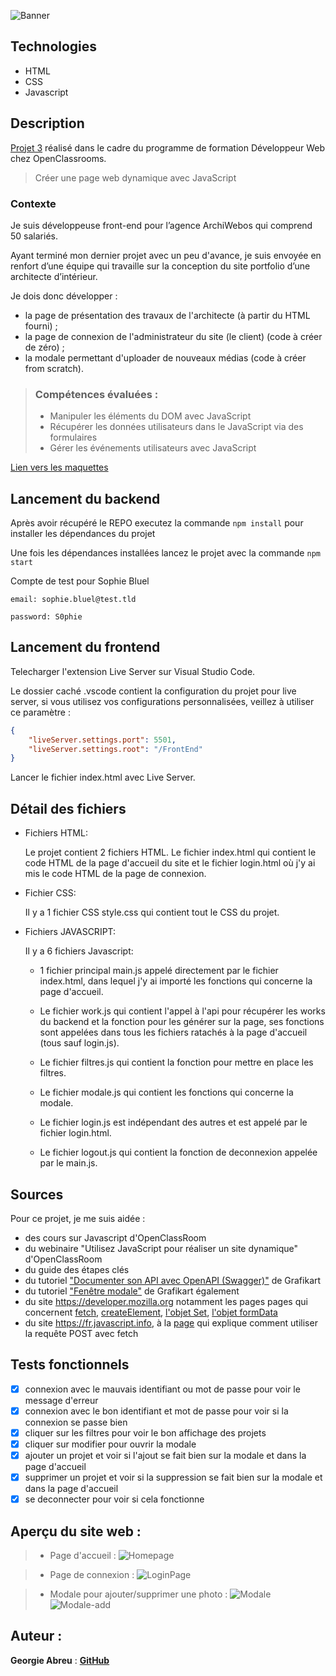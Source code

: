 ![Banner](/FrontEnd/assets/images/readme/sophie-bluel.webp)

## Technologies

- HTML
- CSS
- Javascript

## Description

[Projet 3](https://openclassrooms.com/fr/paths/717/projects/1157/assignment) réalisé dans le cadre du programme de formation Développeur Web chez OpenClassrooms.

> Créer une page web dynamique avec JavaScript

### Contexte

Je suis développeuse front-end pour l’agence ArchiWebos qui comprend 50 salariés. 

Ayant terminé mon dernier projet avec un peu d'avance, je suis envoyée en renfort d’une équipe qui travaille sur la conception du site portfolio d’une architecte d’intérieur.

Je dois donc développer :
- la page de présentation des travaux de l'architecte (à partir du HTML fourni) ;
- la page de connexion de l'administrateur du site (le client) (code à créer de zéro) ;
- la modale permettant d'uploader de nouveaux médias (code à créer from scratch).

> ### Compétences évaluées :
>
> - Manipuler les éléments du DOM avec JavaScript
> - Récupérer les données utilisateurs dans le JavaScript via des formulaires
> - Gérer les événements utilisateurs avec JavaScript

[Lien vers les maquettes](https://www.figma.com/file/69gAtj0eH9MixlXnI8sArw/OUTDATED-Sophie-Bluel---Desktop?type=design&node-id=0-1&mode=design)

## Lancement du backend

Après avoir récupéré le REPO executez la commande `npm install` pour installer les dépendances du projet

Une fois les dépendances installées lancez le projet avec la commande `npm start`

Compte de test pour Sophie Bluel

```
email: sophie.bluel@test.tld

password: S0phie 
```

## Lancement du frontend

Telecharger l'extension Live Server sur Visual Studio Code.

Le dossier caché .vscode contient la configuration du projet pour live server, si vous utilisez vos configurations personnalisées, veillez à utiliser ce paramètre :
```json
{
    "liveServer.settings.port": 5501,
    "liveServer.settings.root": "/FrontEnd"
}
```

Lancer le fichier index.html avec Live Server.

## Détail des fichiers

- Fichiers HTML:

    Le projet contient 2 fichiers HTML.
    Le fichier index.html qui contient le code HTML de la page d'accueil du site et le fichier login.html où j'y ai mis le code HTML de la page de connexion.

- Fichier CSS:

    Il y a 1 fichier CSS style.css qui contient tout le CSS du projet.

- Fichiers JAVASCRIPT:

    Il y a 6 fichiers Javascript:

    - 1 fichier principal main.js appelé directement par le fichier index.html, dans lequel j'y ai importé les fonctions qui concerne la page d'accueil.

    -   Le fichier work.js qui contient l'appel à l'api pour récupérer les works du backend et la fonction pour les générer sur la page, ses fonctions sont appelées dans tous les fichiers ratachés à la page d'accueil (tous sauf login.js).

    - Le fichier filtres.js qui contient la fonction pour mettre en place les filtres.

    - Le fichier modale.js qui contient les fonctions qui concerne la modale.

    - Le fichier login.js est indépendant des autres et est appelé par le fichier login.html.

    - Le fichier logout.js qui contient la fonction de deconnexion appelée par le main.js.

## Sources

Pour ce projet, je me suis aidée : 
* des cours sur Javascript d'OpenClassRoom
* du webinaire "Utilisez JavaScript pour réaliser un site dynamique" d'OpenClassRoom
* du guide des étapes clés
* du tutoriel ["Documenter son API avec OpenAPI (Swagger)"](https://grafikart.fr/tutoriels/swagger-openapi-php-1160) de Grafikart
* du tutoriel ["Fenêtre modale"](https://grafikart.fr/tutoriels/modal-javascript-css-72) de Grafikart également
* du site https://developer.mozilla.org notamment les pages pages qui concernent [fetch](https://developer.mozilla.org/fr/docs/Web/API/Fetch_API), [createElement](https://developer.mozilla.org/fr/docs/Web/API/Document/createElement), [l'objet Set](https://developer.mozilla.org/fr/docs/Web/JavaScript/Reference/Global_Objects/Set), [l'objet formData](https://developer.mozilla.org/fr/docs/Web/API/FormData)
* du site https://fr.javascript.info, à la [page](https://javascript.info/fetch) qui explique comment utiliser la requête POST avec fetch

## Tests fonctionnels

- [x] connexion avec le mauvais identifiant ou mot de passe pour voir le message d'erreur
- [x] connexion avec le bon identifiant et mot de passe pour voir si la connexion se passe bien
- [x] cliquer sur les filtres pour voir le bon affichage des projets
- [x] cliquer sur modifier pour ouvrir la modale
- [x] ajouter un projet et voir si l'ajout se fait bien sur la modale et dans la page d'accueil
- [x] supprimer un projet et voir si la suppression se fait bien sur la modale et dans la page d'accueil
- [x] se deconnecter pour voir si cela fonctionne

## Aperçu du site web :

> - Page d'accueil : 
![Homepage](/FrontEnd/assets/images/readme/home-page.webp)

> - Page de connexion : 
![LoginPage](/FrontEnd/assets/images/readme/login-page.webp)

> - Modale pour ajouter/supprimer une photo : 
![Modale](/FrontEnd/assets/images/readme/modal.webp)
![Modale-add](/FrontEnd/assets/images/readme/modal-add.webp)

## Auteur :

**Georgie Abreu** : [**GitHub**](https://github.com/AbreuGeorgie/)

